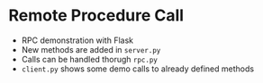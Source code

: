 # Remote Procedure Call

- RPC demonstration with Flask
- New methods are added in `server.py`
- Calls can be handled thorugh `rpc.py`
- `client.py` shows some demo calls to already defined methods
